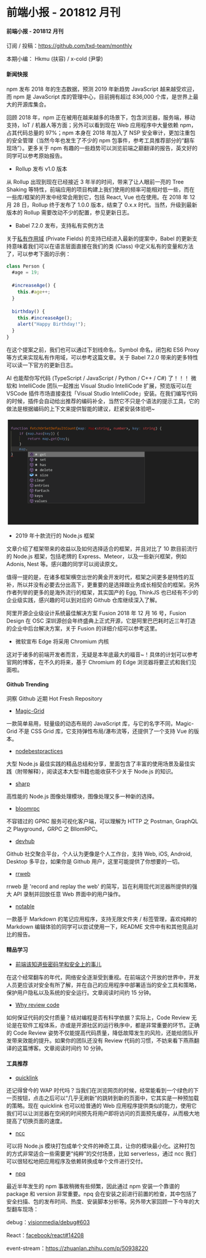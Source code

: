 # 前端小报 - 201812 月刊

<h4>前端小报 - 201812 月刊</h4>

订阅 / 投稿：https://github.com/txd-team/monthly

本期小编： Hkmu (扶容) / x-cold (尹挚)

<h4>新闻快报</h4>
npm 发布 2018 年的生态数据，预测 2019 年新趋势
JavaScript 越来越受欢迎，而 npm 是 JavaScript 库的管理中心，目前拥有超过 836,000 个库，是世界上最大的开源库集合。

回顾 2018 年，npm 正在被用在越来越多的场景下，包含浏览器，服务端，移动支持，IoT / 机器人等方面；另外可以看到现在 Web 应用程序中大量依赖 npm，占其代码总量的 97%；npm 本身在 2018 年加入了 NSP 安全审计，更加注重包的安全管理（当然今年也发生了不少的 npm 包事件，参考工具推荐部分的“翻车现场”）。更多关于 npm 有趣的一些趋势可以浏览前端之巅翻译的报告，英文好的同学可以参考原始报告。

- Rollup 发布 v1.0 版本

从 Rollup 出现到现在已经接近 3 年半的时间，带来了让人眼前一亮的 Tree Shaking 等特性，前端应用的项目构建上我们使用的频率可能相对低一些，而在一些库/框架的开发中经常会用到它，包括 React, Vue 也在使用。在 2018 年 12 月 28 日，Rollup 终于发布了 1.0.0 版本，结束了 0.x.x 时代。当然，升级到最新版本的 Rollup 需要改动不少的配置，参见更新日志。

- Babel 7.2.0 发布，支持私有实例方法

关于<a href="https://tc39.github.io/proposal-private-fields/?spm=a2c4e.11153940.blogcont685913.18.32e53b7czbQhVL">私有作用域</a> (Private Fields) 的支持已经进入最新的提案中，Babel 的更新支持意味着我们可以在语言层面直接在我们的类 (Class) 中定义私有的变量和方法了，可以参考下面的示例：

```js
class Person {
  #age = 19;

  #increaseAge() {
    this.#age++;
  }

  birthday() {
    this.#increaseAge();
    alert("Happy Birthday!");
  }
}
```

在这个提案之前，我们也可以通过下划线命名，Symbol 命名，闭包和 ES6 Proxy 等方式来实现私有作用域，可以参考这篇文章。关于 Babel 7.2.0 带来的更多特性可以读一下官方的更新日志。

AI 也能帮你写代码 (TypeScript / JavaScript / Python / C++ / C#) 了！！！
微软和 IntelliCode 团队一起推出 Visual Studio IntelliCode 扩展，预览版可以在 VSCode 插件市场直接查找「Visual Studio IntelliCode」安装。在我们编写代码的时候，插件会自动给出推荐的编码补全，当然它不只是个语法的提示工具，它的做法是根据编码的上下文来提供智能的建议，赶紧安装体验吧~

<div style="text-align:center" align="center">
<img src="/images/201812 月刊.png" align="center" />
</div>

- 2019 年十款流行的 Node.js 框架

文章介绍了框架带来的收益以及如何选择适合的框架，并且对比了 10 款目前流行的 Node.js 框架，包括老牌的 Express、Meteor，以及一些新兴框架，例如 Adonis, Nest 等。感兴趣的同学可以阅读原文。

值得一提的是，在诸多框架横空出世的黄金开发时代，框架之间更多是特性的互补，所以并没有必要去分出高下，更重要的是选择跟业务成长相契合的框架。另外作者列举的更多的是海外流行的框架，其实国产的 Egg, ThinkJS 也已经有不少的企业级实践，感兴趣的可以到对应的 Github 仓库继续深入了解。

阿里开源企业级设计系统最佳解决方案 Fusion
2018 年 12 月 16 号，Fusion Design 在 OSC 深圳源创会年终盛典上正式开源，它是阿里巴巴耗时近三年打造的企业中后台解决方案，关于 Fusion 的详细介绍可以参考这里。

- 微软宣布 Edge 将采用 Chromium 内核

这对于诸多的前端开发者而言，无疑是本年底最大的福音~！具体的计划可以参考官网的博客，在不久的将来，基于 Chromium 的 Edge 浏览器将要正式和我们见面啦。

<h4>Github Trending</h4>

洞察 Github 近期 Hot Fresh Repository

- <a href="https://github.com/e-oj/Magic-Grid?spm=a2c4e.11153940.blogcont685913.26.32e53b7cR65tFw">Magic-Grid</a>

一款简单易用，轻量级的动态布局的 JavaScript 库，与它的名字不同，Magic-Grid 不是 CSS Grid 库，它支持弹性布局/瀑布流等，还提供了一个支持 Vue 的版本。

- <a href="https://github.com/i0natan/nodebestpractices?spm=a2c4e.11153940.blogcont685913.28.32e53b7cVbqFIy">nodebestpractices</a>

大型 Node.js 最佳实践的精品总结和分享，里面包含了丰富的使用场景及最佳实践（附带解释），阅读这本大型书籍也能收获不少关于 Node.js 的知识。

- <a href="https://github.com/lovell/sharp?spm=a2c4e.11153940.blogcont685913.29.32e53b7cgpFiZK">sharp</a>

高性能的 Node.js 图像处理模块，图像处理又多一种新的选择。

- <a href="https://github.com/uw-labs/bloomrpc?spm=a2c4e.11153940.blogcont685913.30.32e53b7ckG8Ey1">bloomrpc</a>

不容错过的 GPRC 服务可视化客户端，可以理解为 HTTP 之 Postman, GraphQL 之 Playground，GRPC 之 BllomRPC。

- <a href="https://github.com/devhubapp/devhub?spm=a2c4e.11153940.blogcont685913.31.32e53b7cn7qRHz">devhub</a>

Github 社交聚合平台，个人认为更像是个人工作台，支持 Web, iOS, Android, Desktop 多平台，如果你是 Github 用户，这里可能提供了你想要的一切。

- <a href="https://github.com/rrweb-io/rrweb?spm=a2c4e.11153940.blogcont685913.32.32e53b7cc3F78G">rrweb</a>

rrweb 是 'record and replay the web' 的简写，旨在利用现代浏览器所提供的强大 API 录制并回放任意 Web 界面中的用户操作。

- <a href="https://github.com/fabiospampinato/notable?spm=a2c4e.11153940.blogcont685913.33.32e53b7c06mHLq">notable</a>

一款基于 Markdown 的笔记应用程序，支持无限文件夹 / 标签管理，喜欢纯粹的 Markdown 编辑体验的同学可以尝试使用一下，README 文件中有和其他竞品对比的报告。

<h4>精品学习</h4>

- <a href="https://mp.weixin.qq.com/s/eMa4y0-B9xqeB_mNPHeRSw?spm=a2c4e.11153940.blogcont685913.34.32e53b7c8MrWq5">前端该知道些密码学和安全上的事儿</a>

在这个经常翻车的年代，网络安全逐渐受到重视。在前端这个开放的世界中，开发人员更应该对安全有所了解，并在自己的应用程序中部署适当的安全工具和策略，保护用户隐私以及系统的安全运行。文章阅读时间约 15 分钟。

- <a href="https://mp.weixin.qq.com/s/5m3bBzFTN82ttEFN5EpBew?spm=a2c4e.11153940.blogcont685913.35.32e53b7cfPfArR">Why review code</a>

如何保证代码的交付质量？结对编程是否有科学依据？实际上，Code Review 无论是在软件工程体系，亦或是开源社区的运行秩序中，都是非常重要的环节。正确的 Code Review 姿势不仅能提高代码质量，降低故障发生的风险，还能给团队开发带来效能的提升。如果你的团队还没有 Review 代码的习惯，不妨来看下燕燕翻译的这篇博客。文章阅读时间约 10 分钟。

<h4>工具推荐</h4>

- <a href="https://github.com/GoogleChromeLabs/quicklink?spm=a2c4e.11153940.blogcont685913.36.32e53b7cwDwEoF">quicklink</a>

还记得曾今的 WAP 时代吗？当我们在浏览网页的时候，经常能看到一个绿色的下一页按钮，点击之后可以“几乎无刷新”的跳转到新的页面中，它其实是一种预加载的策略。现在 quicklink 也可以给普通的 Web 应用程序提供类似的能力，使用它我们可以让浏览器在空闲的时间预先将用户即将访问的页面预先缓存，从而极大地提高了切换页面的速度。

- <a href="https://github.com/zeit/ncc?spm=a2c4e.11153940.blogcont685913.37.32e53b7cP9FzTQ">ncc</a>

可以将 Node.js 模块打包成单个文件的神奇工具，让你的模块最小化。这种打包的方式非常适合一些需要更“纯粹”的交付场景，比如 serverless，通过 ncc 我们可以很轻松地把应用程序及依赖转换成单个文件进行交付。

- <a href="https://github.com/lirantal/npq?spm=a2c4e.11153940.blogcont685913.38.32e53b7coLC2Gu">npq</a>

最近半年发生的 npm 事故稍微有些频繁，因此通过 npm 安装一个靠谱的 package 和 version 非常重要。npq 会在安装之前进行前置的检查，其中包括了安全扫描、包的发布时间、热度、安装脚本分析等。另外带大家回顾一下今年的大型翻车现场：

debug：<a href="https://github.com/visionmedia/debug/issues/603?spm=a2c4e.11153940.blogcont685913.39.32e53b7cQ7IZWA">visionmedia/debug#603</a>

React：<a href="https://github.com/facebook/react/issues/14208?spm=a2c4e.11153940.blogcont685913.40.32e53b7chpLXy4">facebook/react#14208</a>

event-stream：https://zhuanlan.zhihu.com/p/50938220
